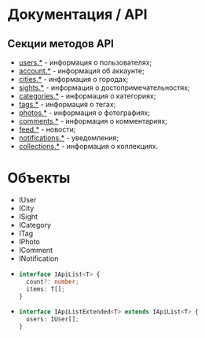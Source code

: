 # Документация / API
## Секции методов API
* [users.*](./methods-users.md) - информация о пользователях;
* [account.*](./methods-account.md) - информация об аккаунте;
* [cities.*](./methods-cities.md) - информация о городах;
* [sights.*](./methods-sights.md) - информация о достопримечательностях;
* [categories.*](./methods-categories.md) - информация о категориях;
* [tags.*](./methods-tags.md) - информация о тегах;
* [photos.*](./methods-photos.md) - информация о фотографиях;
* [comments.*](./methods-comments.md) - информация о комментариях;
* [feed.*](./methods-feed.md) - новости;
* [notifications.*](./methods-notifications.md) - уведомления;
* [collections.*](./methods-collections.md) - информация о коллекциях.

# Объекты
* IUser
* ICity
* ISight
* ICategory
* ITag
* IPhoto
* IComment
* INotification
* ```ts
  interface IApiList<T> {
    count?: number;
    items: T[];
  }
  ```
* ```ts
  interface IApiListExtended<T> extends IApiList<T> {
    users: IUser[];
  }
  ```